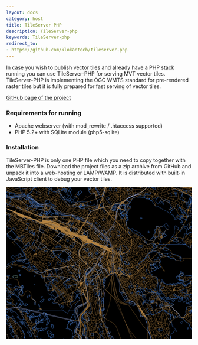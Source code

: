 ```yaml
---
layout: docs
category: host
title: TileServer PHP
description: TileServer-php
keywords: TileServer-php
redirect_to:
- https://github.com/klokantech/tileserver-php
---
```


In case you wish to publish vector tiles and already have a PHP stack running
you can use TileServer-PHP for serving MVT vector tiles.
TileServer-PHP is implementing the OGC WMTS standard for pre-rendered
raster tiles but it is fully prepared for fast serving of vector tiles.

[GitHub page of the project](https://github.com/klokantech/tileserver-php)

### Requirements for running
- Apache webserver (with mod_rewrite / .htaccess supported)
- PHP 5.2+ with SQLite module (php5-sqlite)

### Installation
TileServer-PHP is only one PHP file which you need to copy together with the MBTiles file.
Download the project files as a zip archive from GitHub and unpack
it into a web-hosting or LAMP/WAMP. It is distributed with built-in JavaScript
client to debug your vector tiles.

![X-Ray](/docs/media/tileserver-php_1.png)



